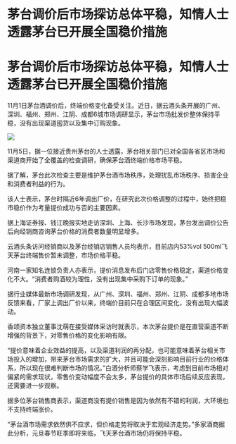 # 茅台调价后市场探访总体平稳，知情人士透露茅台已开展全国稳价措施

# 茅台调价后市场探访总体平稳，知情人士透露茅台已开展全国稳价措施

11月1日茅台酒调价后，终端价格变化备受关注。近日，据云酒头条开展的广州、深圳、福州、郑州、江阴、成都6城市场调研显示，茅台市场批发价整体保持平稳，没有出现渠道囤货以及集中订购现象。

![](https://inews.gtimg.com/om_bt/OfmNiBl1S8z6KHZQ1A_uFUYNYw7M7I0ntxAYRFBw74qAcAA/1000)

11月5日，据一位接近贵州茅台的人士透露，茅台相关部门已对全国各省区市场和渠道商开始了全覆盖的检查调研，确保茅台酒终端价格市场平稳。

据了解，茅台此次检查主要是维护茅台酒市场秩序，处理扰乱市场秩序、损害企业和消费者利益的行为。

该人士表示，茅台时隔近6年调出厂价，在研究此次价格调整的过程中，始终把稳市稳价作为考量提价成功与否的主要因素。

据上海证券报、钱江晚报实地走访深圳、上海、长沙市场发现，茅台发出调价公告后向经销商咨询茅台价格的消费者数量明显增多。

云酒头条访问经销商以及茅台经销店销售人员均表示，目前店内53%vol 500ml飞天茅台终端售价暂未调整，市场价格平稳。

河南一家知名连锁负责人亦表示，提价消息发布后门店零售价格稳定，渠道价格变化不大。“消费者购酒较为理性，没有出现集中采购下订单的现象。”

据行业媒体最新市场调研发现，从广州、深圳、福州、郑州、江阴、成都多地市场反馈来看，厂家上调出厂价以来，终端价目前只在合理区间变化，没有出现大幅波动。

香颂资本独立董事沈萌在接受媒体采访时就表示，本次茅台提价是在直营渠道不断增强的背景下，对零售价格的变化影响有限。

“提价意味着企业效益的提高，以及渠道利润的再分配，也可能意味着茅台相关市场投入的增加，带来茅台市场需求的扩大，并且可能会深刻影响目前行业的价格体系，所以现在很难判断市场的情况。”白酒分析师蔡学飞表示，考虑到目前市场相对偏紧的需求现状，零售价变动幅度不会太多，茅台提价的具体市场后续反应表现，还需要进一步观察。

据多位茅台销售商表示，渠道商没有提价销售是因为依然有不错的利润，大环境也不支持终端涨价。

“茅台酒市场需求依然供不应求，但价格走势将取决于宏观经济走势。”多家酒商据此分析，元旦春节旺季即将来临，飞天茅台酒市场仍将保持平稳。

